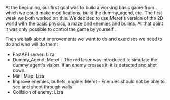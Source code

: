 At the beginning, our first goal was to build a working basic game from which we could make modifications, build the dummy_agend, etc.
The first week we both worked on this. We decided to use Meret's version of the 2D world with the basic physics, a maze and enemies and bullets.
At that point it was only possible to control the game by yourself .

Then we talk about improvements we want to do and exercises we need to do and who will do them:

* FastAPI server: Liza  
* Dummy_Agend: Meret - The red laser was introduced to simulate the dummy agent's vision. If an enemy crosses it, it is detected and shot down. 
* Mini_Map: Liza  
* Improve enemies, bullets, engine: Meret - Enemies should not be able to see and shoot through walls
* Collision of enemy: Liza  
